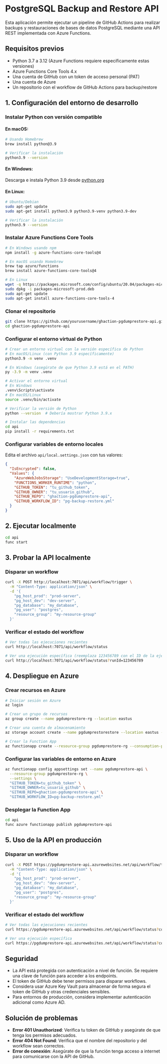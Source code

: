 # PostgreSQL Backup and Restore API

Esta aplicación permite ejecutar un pipeline de GitHub Actions para realizar backups y restauraciones de bases de datos PostgreSQL mediante una API REST implementada con Azure Functions.

## Requisitos previos

- Python 3.7 a 3.12 (Azure Functions requiere específicamente estas versiones)
- Azure Functions Core Tools 4.x
- Una cuenta de GitHub con un token de acceso personal (PAT)
- Una cuenta de Azure 
- Un repositorio con el workflow de GitHub Actions para backup/restore

## 1. Configuración del entorno de desarrollo

### Instalar Python con versión compatible

#### En macOS:

```bash
# Usando Homebrew
brew install python@3.9

# Verificar la instalación
python3.9 --version
```

#### En Windows:

Descarga e instala Python 3.9 desde [python.org](https://www.python.org/downloads/release/python-3913/)

#### En Linux:

```bash
# Ubuntu/Debian
sudo apt-get update
sudo apt-get install python3.9 python3.9-venv python3.9-dev

# Verificar la instalación
python3.9 --version
```

### Instalar Azure Functions Core Tools

```bash
# En Windows usando npm
npm install -g azure-functions-core-tools@4

# En macOS usando Homebrew
brew tap azure/functions
brew install azure-functions-core-tools@4

# En Linux
wget -q https://packages.microsoft.com/config/ubuntu/20.04/packages-microsoft-prod.deb
sudo dpkg -i packages-microsoft-prod.deb
sudo apt-get update
sudo apt-get install azure-functions-core-tools-4
```

### Clonar el repositorio

```bash
git clone https://github.com/yourusername/ghaction-pgdumprestore-api.git
cd ghaction-pgdumprestore-api
```

### Configurar el entorno virtual de Python

```bash
# Crear un entorno virtual con la versión específica de Python
# En macOS/Linux (con Python 3.9 específicamente)
python3.9 -m venv .venv

# En Windows (asegúrate de que Python 3.9 está en el PATH)
py -3.9 -m venv .venv

# Activar el entorno virtual
# En Windows
.venv\Scripts\activate
# En macOS/Linux
source .venv/bin/activate

# Verificar la versión de Python
python --version  # Debería mostrar Python 3.9.x

# Instalar las dependencias
cd api
pip install -r requirements.txt
```

### Configurar variables de entorno locales

Edita el archivo `api/local.settings.json` con tus valores:

```json
{
  "IsEncrypted": false,
  "Values": {
    "AzureWebJobsStorage": "UseDevelopmentStorage=true",
    "FUNCTIONS_WORKER_RUNTIME": "python",
    "GITHUB_TOKEN": "tu_github_token",
    "GITHUB_OWNER": "tu_usuario_github",
    "GITHUB_REPO": "ghaction-pgdumprestore-api",
    "GITHUB_WORKFLOW_ID": "pg-backup-restore.yml"
  }
}
```

## 2. Ejecutar localmente

```bash
cd api
func start
```

## 3. Probar la API localmente

### Disparar un workflow

```bash
curl -X POST http://localhost:7071/api/workflow/trigger \
  -H "Content-Type: application/json" \
  -d '{
    "pg_host_prod": "prod-server",
    "pg_host_dev": "dev-server",
    "pg_database": "my_database",
    "pg_user": "postgres",
    "resource_group": "my-resource-group"
  }'
```

### Verificar el estado del workflow

```bash
# Ver todas las ejecuciones recientes
curl http://localhost:7071/api/workflow/status

# Ver una ejecución específica (reemplaza 123456789 con el ID de la ejecución)
curl http://localhost:7071/api/workflow/status?runId=123456789
```

## 4. Despliegue en Azure

### Crear recursos en Azure

```bash
# Iniciar sesión en Azure
az login

# Crear un grupo de recursos
az group create --name pgdumprestore-rg --location eastus

# Crear una cuenta de almacenamiento
az storage account create --name pgdumprestorestore --location eastus --resource-group pgdumprestore-rg --sku Standard_LRS

# Crear la Function App
az functionapp create --resource-group pgdumprestore-rg --consumption-plan-location eastus --runtime python --runtime-version 3.9 --functions-version 4 --name pgdumprestore-api --storage-account pgdumprestorestore --os-type linux
```

### Configurar las variables de entorno en Azure

```bash
az functionapp config appsettings set --name pgdumprestore-api \
  --resource-group pgdumprestore-rg \
  --settings \
  "GITHUB_TOKEN=tu_github_token" \
  "GITHUB_OWNER=tu_usuario_github" \
  "GITHUB_REPO=ghaction-pgdumprestore-api" \
  "GITHUB_WORKFLOW_ID=pg-backup-restore.yml"
```

### Desplegar la Function App

```bash
cd api
func azure functionapp publish pgdumprestore-api
```

## 5. Uso de la API en producción

### Disparar un workflow

```bash
curl -X POST https://pgdumprestore-api.azurewebsites.net/api/workflow/trigger?code=TU_FUNCTION_KEY \
  -H "Content-Type: application/json" \
  -d '{
    "pg_host_prod": "prod-server",
    "pg_host_dev": "dev-server",
    "pg_database": "my_database",
    "pg_user": "postgres",
    "resource_group": "my-resource-group"
  }'
```

### Verificar el estado del workflow

```bash
# Ver todas las ejecuciones recientes
curl https://pgdumprestore-api.azurewebsites.net/api/workflow/status?code=TU_FUNCTION_KEY

# Ver una ejecución específica
curl https://pgdumprestore-api.azurewebsites.net/api/workflow/status?code=TU_FUNCTION_KEY&runId=123456789
```

## Seguridad

- La API está protegida con autenticación a nivel de función. Se requiere una clave de función para acceder a los endpoints.
- El token de GitHub debe tener permisos para disparar workflows.
- Considera usar Azure Key Vault para almacenar de forma segura el token de GitHub y otras credenciales sensibles.
- Para entornos de producción, considera implementar autenticación adicional como Azure AD.

## Solución de problemas

- **Error 401 Unauthorized**: Verifica tu token de GitHub y asegúrate de que tenga los permisos adecuados.
- **Error 404 Not Found**: Verifica que el nombre del repositorio y del workflow sean correctos.
- **Error de conexión**: Asegúrate de que la función tenga acceso a internet para comunicarse con la API de GitHub.